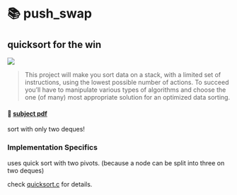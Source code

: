# :books: push_swap
## quicksort for the win
![](https://badge42.vercel.app/api/v2/cl1pqrsvk005409ml9e9fk7av/project/2484945)

> This project will make you sort data on a stack, with a limited set of instructions, using
the lowest possible number of actions. To succeed you’ll have to manipulate various
types of algorithms and choose the one (of many) most appropriate solution for an
optimized data sorting.

#### 📄 [subject pdf](https://cdn.intra.42.fr/pdf/pdf/35914/en.subject.pdf)

sort with only two deques!

### Implementation Specifics
uses quick sort with two pivots. (because a node can be split into three on two deques)

check [quicksort.c](src/quicksort/quicksort.c) for details.
